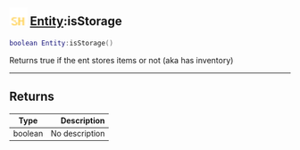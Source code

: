 ## <img src="../../.gitbook/assets/shared.png" width="32" height="32" /> [Entity](../entity/README.md):isStorage

```lua
boolean Entity:isStorage()
```

Returns true if the ent stores items or not (aka has inventory)

------
## Returns

| Type   | Description |
| ------ | ----------: |
| boolean | No description |

